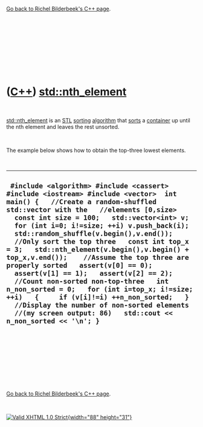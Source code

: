 

[Go back to Richel Bilderbeek's C++ page](Cpp.htm).

 

 

 

 

 

([C++](Cpp.htm)) [std::nth\_element](CppNth_element.htm)
========================================================

 

[std::nth\_element](CppNth_element.htm) is an [STL](CppStl.htm)
[sorting](CppSort.htm) [algorithm](CppAlgorithm.htm) that
[sorts](CppSort.htm) a [container](CppContainer.htm) up until the nth
element and leaves the rest unsorted.

 

The example below shows how to obtain the top-three lowest elements.

 

  -----------------------------------------------------------------------------------------------------------------------------------------------------------------------------------------------------------------------------------------------------------------------------------------------------------------------------------------------------------------------------------------------------------------------------------------------------------------------------------------------------------------------------------------------------------------------------------------------------------------------------------------------------------------------------------------------------------------------------------------------------------------------------------------------
  ` #include <algorithm> #include <cassert> #include <iostream> #include <vector>  int main() {   //Create a random-shuffled std::vector with the   //elements [0,size>   const int size = 100;   std::vector<int> v;   for (int i=0; i!=size; ++i) v.push_back(i);   std::random_shuffle(v.begin(),v.end());    //Only sort the top three   const int top_x = 3;   std::nth_element(v.begin(),v.begin() + top_x,v.end());    //Assume the top three are properly sorted   assert(v[0] == 0);   assert(v[1] == 1);   assert(v[2] == 2);    //Count non-sorted non-top-three   int n_non_sorted = 0;   for (int i=top_x; i!=size; ++i)   {     if (v[i]!=i) ++n_non_sorted;   }   //Display the number of non-sorted elements   //(my screen output: 86)   std::cout << n_non_sorted << '\n'; }`
  -----------------------------------------------------------------------------------------------------------------------------------------------------------------------------------------------------------------------------------------------------------------------------------------------------------------------------------------------------------------------------------------------------------------------------------------------------------------------------------------------------------------------------------------------------------------------------------------------------------------------------------------------------------------------------------------------------------------------------------------------------------------------------------------------

 

 

 

 

 

[Go back to Richel Bilderbeek's C++ page](Cpp.htm).



 

[![Valid XHTML 1.0 Strict](valid-xhtml10.png){width="88"
height="31"}](http://validator.w3.org/check?uri=referer)
